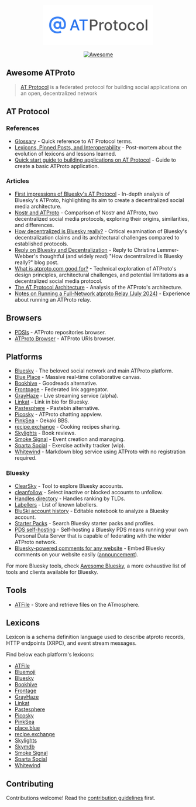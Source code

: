 <div class="github-widget" data-repo="atblueprints/awesome-atproto"></div>
<div align="center">
<img src="https://raw.githubusercontent.com/atblueprints/awesome-atproto/main/assets/logo.png" width="300px">

[![Awesome](https://awesome.re/badge.svg)](https://awesome.re)
</div>

## Awesome ATProto 

> [AT Protocol](https://atproto.com/) is a federated protocol for building social applications on an open, decentralized network



## AT Protocol

### References

* [Glossary](https://atproto.com/guides/glossary) - Quick reference to AT Protocol terms.
* [Lexicons, Pinned Posts, and Interoperability](https://docs.bsky.app/blog/pinned-posts) - Post-mortem about the evolution of lexicons and lessons learned.
* [Quick start guide to building applications on AT Protocol](https://atproto.com/guides/applications) - Guide to create a basic ATProto application.

### Articles

* [First impressions of Bluesky's AT Protocol](https://educatedguesswork.org/posts/atproto-firstlook/) - In-depth analysis of Bluesky's ATProto, highlighting its aim to create a decentralized social media architecture.
* [Nostr and ATProto](https://shreyanjain.net/2024/07/05/nostr-and-atproto.html) - Comparison of Nostr and ATProto, two decentralized social media protocols, exploring their origins, similarities, and differences.
* [How decentralized is Bluesky really?](https://dustycloud.org/blog/how-decentralized-is-bluesky/) - Critical examination of Bluesky's decentralization claims and its architectural challenges compared to established protocols.
* [Reply on Bluesky and Decentralization](https://whtwnd.com/bnewbold.net/3lbvbtqrg5t2t) - Reply to Christine Lemmer-Webber's thoughtful (and widely read) "How decentralized is Bluesky really?" blog post.
* [What is atproto.com good for?](https://bnewbold.net/2022/atproto_thoughts/) - Technical exploration of ATProto's design principles, architectural challenges, and potential limitations as a decentralized social media protocol.
* [The AT Protocol Architecture](https://hackernoon.com/the-at-protocol-architecture) - Analysis of the ATProto's architecture.
* [Notes on Running a Full-Network atproto Relay (July 2024)](https://whtwnd.com/bnewbold.net/entries/Notes%20on%20Running%20a%20Full-Network%20atproto%20Relay%20(July%202024)) - Experience about running an ATProto relay.

## Browsers

* [PDSls](https://pdsls.dev/) - ATProto repositories browser.
* [ATProto Browser](https://atproto-browser.vercel.app/) - ATProto URIs browser.

## Platforms

* [Bluesky](https://bsky.social) - The beloved social network and main ATProto platform.
* [Blue Place](https://place.blue/) - Massive real-time collaborative canvas.
* [Bookhive](https://bookhive.buzz/) - Goodreads alternative.
* [Frontpage](https://frontpage.fyi/) - Federated link aggregator.
* [GrayHaze](https://grayhaze.live/about) - Live streaming service (alpha).
* [Linkat](https://linkat.blue/) - Link in bio for Bluesky.
* [Pastesphere](https://pastesphere.link/) - Pastebin alternative.
* [Picosky](https://psky.social/) - ATProto chatting appview.
* [PinkSea](https://pinksea.art/) - Oekaki BBS.
* [recipe.exchange](https://recipe.exchange/) - Cooking recipes sharing.
* [Skylights](https://skylights.my/) - Book reviews.
* [Smoke Signal](https://smokesignal.events/) - Event creation and managing.
* [Sparta Social](https://github.com/dblock/sparta-social) - Exercise activity tracker (wip).
* [Whitewind](https://whtwnd.com/) - Markdown blog service using ATProto with no registration required.

### Bluesky

* [ClearSky](https://clearsky.app/) - Tool to explore Bluesky accounts.
* [cleanfollow](https://cleanfollow-bsky.pages.dev/) - Select inactive or blocked accounts to unfollow.
* [Handles directory](https://blue.mackuba.eu/directory/) - Handles ranking by TLDs.
* [Labellers](https://blue.mackuba.eu/labellers/) - List of known labellers.
* [BluSki account history](https://mocku.me/nt/#%23+BluSki+account+history//%23%23+Whose+history%3F//Let's+pick+a+rando+hot+poster+from+Discovery+feed+--//%60%60%60JavaScript/%2F%2F+downloading+Discovery+feed+posts/let+discoveryFeedPosts+=+(await+fetch(/++'https:%2F%2Fapi.bsky.app%2Fxrpc%2Fapp.bsky.feed.getFeed%3Ffeed=at:%2F%2Fdid:plc:z72i7hdynmk6r22z27h6tvur%2Fapp.bsky.feed.generator%2Fwhats-hot%26limit=100',/++%7B+headers:+%7B+'accept-language':+'en'+%7D+%7D).then(x+=%3E+x.json())).feed;//%2F%2F+sort+by+likes/let+topTextPost+=+discoveryFeedPosts/++.filter(p+=%3E+p.post.record.text+%26%26+!p.post.record.embed)/++.sort((p1,+p2)+=%3E+p2.post.likeCount+-+p1.post.likeCount)%5B0%5D;//%2F%2F+let's+see+all+the+info+now/let+hotAuthor+=+%7B/++...topTextPost.post.author,/++post:+%7B+...topTextPost.post,+...topTextPost.post.record,+post:+undefined,+record:+undefined,+author:+undefined+%7D/%7D;/%60%60%60//If+you're+after+specifc+handle,+specify+it+now.//%60%60%60JavaScript/let+bskyHandle+=+%2F%2F+'oyin.bo';+++++++%2F%2F++%3C--+like+this/++hotAuthor.handle;+//let+resolvedAccount+=++await+fetch(/++'https:%2F%2Fpublic.api.bsky.app%2Fxrpc%2Fapp.bsky.actor.getProfile%3Factor='+%2B+bskyHandle).then(x=%3Ex.json())/%60%60%60//%23%23+Finding+PDS+for+that+account//PDS,+personal+data+server+physically+stores+account's+data.+Usually+it's+one+of+a+couple+dozens+BluSki+servers+in+the+cloud.//By+tradition+they+get+Latin+mushroom+names.//Accounts+sometimes+shift+from+one+mushroom+to+another,+so+we+find+the+latest+most+actual+PDS.//%60%60%60JavaScript/let+plcEntries+=+await+fetch(%60https:%2F%2Fplc.directory%2F$%7BresolvedAccount.did%7D%2Flog%2Faudit%60).then(x+=%3E+x.json());+%2F%2F+full+account+registry/let+lastKnownPds+=+plcEntries.slice().reverse().map(x=%3Ex.operation%3F.services%3F.atproto_pds%3F.endpoint).filter(Boolean)%5B0%5D;+%2F%2F+last+PDS+operation+record/%60%60%60//%23%23+Downloading+the+history+in+CAR%2FCBOR+format//Account+history+is+a+public+service,+because+it's+used+in+distributing+BluSki+data+across+the+network.+The+file+can+be+anything+between+1-50Mb+depending+on+shitposting+power.//The+binary+CAR%2FCBOR+format+saves+storage+and+bandwith,+and+has+extra+funky+cryptographic+signatures+(of+which+no+normal+person+cares).//%60%60%60JavaScript/let+binarySnapshot+=+await+fetch(lastKnownPds+%2B+'%2Fxrpc%2Fcom.atproto.sync.getRepo%3Fdid='+%2B+resolvedAccount.did).then(x+=%3E+x.arrayBuffer());/binarySnapshot.byteLength.toLocaleString()/%60%60%60//%23%23+Extracting+useful+data+from+CAR%2FCBOR//There+are+libraries+for+that+in+every+programming+language.+Just+invoke+and+it'll+come.//%60%60%60JavaScript/import+%7B+readCAR+%7D+from+'https:%2F%2Funpkg.com%2Fcoldsky';/let+parsedRecords+=+await+readCAR(resolvedAccount.did,+binarySnapshot,+%7B+sleep:+600+%7D)/%60%60%60//%23+Finally,+useful+info!//Having+this+rich+history+of+shitposts,+replies,+likes+and+more,+we+are+ready+to+look+at+actual+stats.//%23%23+What+kind+of+activity+dominates%3F//%60%60%60SQL/SELECT+%5B$type%5D,+COUNT(*)/FROM+$4+GROUP+BY+%5B$type%5D/ORDER+BY+COUNT(*)+DESC/%60%60%60//%23%23+5+days+of+heaviest+shitpost//%60%60%60SQL/SELECT+TOP+5+createdAt-%3Esplit('T')-%3E%5B0%5D+as+date,+COUNT(*)/FROM+$4/++WHERE+%5B$type%5D+=+%22app.bsky.feed.post%22/++GROUP+BY+createdAt-%3Esplit('T')-%3E%5B0%5D/ORDER+BY+COUNT(*)+DESC/%60%60%60//%23%23+5+days+of+love:+more+likes+gifted+to+others//%60%60%60SQL/SELECT+TOP+5+createdAt-%3Esplit('T')-%3E%5B0%5D+as+date,+COUNT(*)/FROM+$4/++WHERE+%5B$type%5D+=+%22app.bsky.feed.like%22/++GROUP+BY+createdAt-%3Esplit('T')-%3E%5B0%5D/ORDER+BY+COUNT(*)+DESC/%60%60%60//%23%23+10+favourite+accounts//%60%60%60SQL/SELECT+TOP+10+subject-%3Euri-%3Esplit('at:%2F%2F')-%3E%5B1%5D-%3Esplit('%2F')-%3E%5B0%5D+as+did,+COUNT(*)+AS+likes/FROM+$4/++WHERE+%5B$type%5D+=+%22app.bsky.feed.like%22/++GROUP+BY+subject-%3Euri-%3Esplit('at:%2F%2F')-%3E%5B1%5D-%3Esplit('%2F')-%3E%5B0%5D/ORDER+BY+COUNT(*)+DESC/%60%60%60//%23%23+Who+are+these+people%3F//Account+history+file+refers+to+other+accounts+with+hexadecimal+DID,+which+as+you+see+above+isn't+that+readable.//No+sweat,+BluSki+has+a+service+to+resolve+DID+to+account+name%2Fhandle%2Finfo.+Here+you+go.//%60%60%60JavaScript/Promise.all($8.map(async+entry+=%3E+%7B/++const+profile+=+await+fetch('https:%2F%2Fpublic.api.bsky.app%2Fxrpc%2Fapp.bsky.actor.getProfile%3Factor='+%2B+entry.did).then(x+=%3E+x.json());/++return+%7B/++++did:+profile.did,+handle:+profile.handle,+displayName:+profile.displayName,/++++likesCount:+entry.likes,/++++postsCount:+profile.postsCount,/++++...profile/++%7D;/%7D))/%60%60%60//%23%23+10+accounts+getting+most+reply+traffic//%60%60%60SQL/SELECT+TOP+10+reply-%3Eparent-%3Euri-%3Esplit('at:%2F%2F')-%3E%5B1%5D-%3Esplit('%2F')-%3E%5B0%5D+as+did,+COUNT(*)+AS+replies/FROM+$4/++WHERE+%5B$type%5D+=+%22app.bsky.feed.post%22+AND+reply+AND+reply-%3Eparent-%3Euri/++GROUP+BY+reply-%3Eparent-%3Euri-%3Esplit('at:%2F%2F')-%3E%5B1%5D-%3Esplit('%2F')-%3E%5B0%5D/ORDER+BY+COUNT(*)+DESC+/%60%60%60//And+again,+with+names+and+extra.//%60%60%60JavaScript/Promise.all($10.map(async+entry+=%3E+%7B/++const+profile+=+await+fetch('https:%2F%2Fpublic.api.bsky.app%2Fxrpc%2Fapp.bsky.actor.getProfile%3Factor='+%2B+entry.did).then(x+=%3E+x.json());/++return+%7B/++++did:+profile.did,+handle:+profile.handle,+displayName:+profile.displayName,/++++repliesCount:+entry.replies,/++++postsCount:+profile.postsCount,/++++...profile/++%7D;/%7D))/%60%60%60//) - Editable notebook to analyze a Bluesky account.
* [Starter Packs](https://www.starterpacks.net/) - Search Bluesky starter packs and profiles.
* [PDS self-hosting](https://atproto.com/guides/self-hosting) - Self-hosting a Bluesky PDS means running your own Personal Data Server that is capable of federating with the wider ATProto network.
* [Bluesky-powered comments for any website](https://github.com/czue/bluesky-comments) - Embed Bluesky comments on your website easily ([announcement](https://www.coryzue.com/writing/bluesky-comments/)).

For more Bluesky tools, check [Awesome Bluesky](https://github.com/notjuliet/awesome-bluesky), a more exhaustive list of tools and clients available for Bluesky.

## Tools

* [ATFile](https://github.com/ziodotsh/atfile) - Store and retrieve files on the ATmosphere.

## Lexicons

Lexicon is a schema definition language used to describe atproto records, HTTP endpoints (XRPC), and event stream messages.

Find below each platform's lexicons:

* [ATFile](https://github.com/ziodotsh/lexicons/tree/main/blue/zio/atfile)
* [Bluemoji](https://github.com/aendra-rininsland/bluemoji/tree/main/schema/blue.moji)
* [Bluesky](https://github.com/bluesky-social/atproto/tree/main/lexicons/app/bsky)
* [Bookhive](https://github.com/nperez0111/bookhive/tree/main/lexicons)
* [Frontage](https://github.com/likeandscribe/frontpage/tree/main/lexicons/fyi/unravel/frontpage)
* [GrayHaze](https://github.com/hugeblank/grayhaze.live/tree/main/lexicons/live/grayhaze)
* [Linkat](https://github.com/mkizka/linkat/tree/main/lexicons/blue/linkat)
* [Pastesphere](https://github.com/echo8/pastesphere/tree/main/lexicons)
* [Picosky](https://github.com/psky-atp/appview/tree/main/lexicons/social/psky)
* [PinkSea](https://github.com/shinolabs/PinkSea/tree/master/PinkSea.Lexicons/com/shinolabs/pinksea)
* [place.blue](https://github.com/QuietImCoding/place.blue/tree/main/atproto/lexicons)
* [recipe.exchange](https://recipe.exchange/lexicons/)
* [Skylights](https://github.com/Gregoor/skylights/tree/main/web/lexicons)
* [Skymdb](https://github.com/safwanyp/skymdb/tree/main/domain/lexicons)
* [Smoke Signal](https://github.com/SmokeSignal-Events/lexicon)
* [Sparta Social](https://github.com/dblock/sparta-social/tree/main/lexicons)
* [Whitewind](https://github.com/whtwnd/whitewind-blog/tree/main/lexicons/com/whtwnd/blog) 

## Contributing

Contributions welcome! Read the [contribution guidelines](https://github.com/atblueprints/awesome-atproto/blob/master/contributing.md) first.